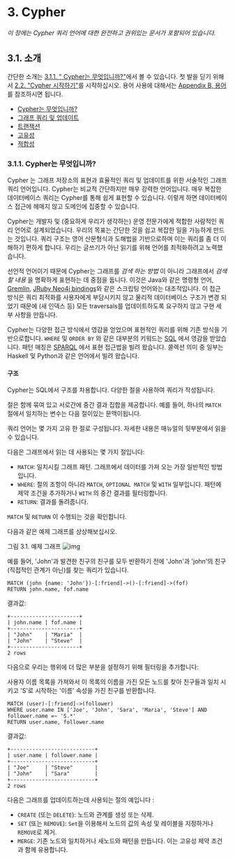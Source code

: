 # 3. Cypher

###### 이 장에는 Cypher 쿼리 언어에 대한 완전하고 권위있는 문서가 포함되어 있습니다.

## 3.1. 소개

간단한 소개는 [3.1.1. " Cypher는 무엇입니까?"](https://mossupport.github.io/developer-manual/cypher/cypher.html#311-cypher%EB%8A%94-%EB%AC%B4%EC%97%87%EC%9E%85%EB%8B%88%EA%B9%8C)에서 볼 수 있습니다. 첫 발을 딛기 위해서 [2.2. "Cypher 시작하기"](https://mossupport.github.io/developer-manual/get-started/cypher.html)를 시작하십시오. 용어 사용에 대해서는 [Appendix B, 용어](https://mossupport.github.io/developer-manual/cypher/cypher/terminology.html)를 참조하시면 됩니다.

- [Cypher는 무엇입니까?](https://mossupport.github.io/developer-manual/cypher/cypher.html#311-cypher%EB%8A%94-%EB%AC%B4%EC%97%87%EC%9E%85%EB%8B%88%EA%B9%8C)
- [그래프 쿼리 및 업데이트](https://mossupport.github.io/developer-manual/cypher/introduction/query-the-graph.html)
- [트랜잭션](https://mossupport.github.io/developer-manual/cypher/introduction/transactions.html)
- [고유성](https://mossupport.github.io/developer-manual/cypher/introduction/uniqueness.html)
- [적합성](https://mossupport.github.io/developer-manual/cypher/introduction/compatibility.html)

### 3.1.1. Cypher는 무엇입니까?

Cypher 는 그래프 저장소의 표현과 효율적인 쿼리 및 업데이트를 위한 서술적인 그래프 쿼리 언어입니다. Cypher는 비교적 간단하지만 매우 강력한 언어입니다. 매우 복잡한 데이터베이스 쿼리는 Cypher를 통해 쉽게 표현할 수 있습니다. 이렇게 하면 데이터베이스 접근에 헤매지 않고 도메인에 집중할 수 있습니다.

Cypher는 개발자 및 (중요하게 우리가 생각하는) 운영 전문가에게 적합한 사람적인 쿼리 언어로 설계되었습니다. 우리의 목표는 간단한 것을 쉽고 복잡한 일을 가능하게 만드는 것입니다. 쿼리 구조는 영어 산문형식과 도해법을 기반으로하며 이는 쿼리를 좀 더 이해하기 편하게 합니다. 우리는 글쓰기가 아닌 읽기를 위해 언어를 최적화하려고 노력했습니다.

선언적 언어이기 때문에 Cypher는 그래프를 *검색 하는 방법* 이 아니라 그래프에서 *검색 할 내용* 을 명확하게 표현하는 데 중점을 둡니다. 이것은 Java와 같은 명령형 언어, [Gremlin](http://gremlin.tinkerpop.com/), [JRuby Neo4j bindings](https://github.com/neo4jrb/neo4j/)와 같은 스크립팅 언어와는 대조적입니다. 이 접근 방식은 쿼리 최적화를 사용자에게 부담시키지 않고 물리적 데이터베이스 구조가 변경 되었기 때문에 (새 인덱스 등) 모든 traversals를 업데이트하도록 요구하지 않고 구현 세부 사항을 만듭니다.

Cypher는 다양한 접근 방식에서 영감을 얻었으며 표현적인 쿼리를 위해 기존 방식을 기반으로합니다. ```WHERE``` 및 ```ORDER BY``` 와 같은 대부분의 키워드는 [SQL](http://en.wikipedia.org/wiki/SQL) 에서 영감을 받았습니다. 패턴 매칭은 [SPARQL](http://en.wikipedia.org/wiki/SPARQL) 에서 표현 접근법을 빌려 왔습니다. 콜렉션 의미 중 일부는 Haskell 및 Python과 같은 언어에서 빌려 왔습니다.

#### 구조

Cypher는 SQL에서 구조를 차용합니다. 다양한 절을 사용하여 쿼리가 작성됩니다.

절은 함께 묶여 있고 서로간에 중간 결과 집합을 제공합니다. 예를 들어, 하나의 ```MATCH``` 절에서 일치하는 변수는 다음 절이있는 문맥이됩니다.

쿼리 언어는 몇 가지 고유 한 절로 구성됩니다. 자세한 내용은 매뉴얼의 뒷부분에서 읽을 수 있습니다.

다음은 그래프에서 읽는 데 사용되는 몇 가지 절입니다:

- ```MATCH```: 일치시킬 그래프 패턴. 그래프에서 데이터를 가져 오는 가장 일반적인 방법입니다.
- ```WHERE```: 절의 조항이 아니라 ```MATCH```, ```OPTIONAL MATCH``` 및 ```WITH``` 일부입니다. 패턴에 제약 조건을 추가하거나 `WITH` 의 중간 결과를 필터링합니다.
- ```RETURN```: 결과를 돌려줍니다.

```MATCH``` 및 ```RETURN``` 이 수행되는 것을 확인합니다.

다음과 같은 예제 그래프를 상상해보십시오.

그림 3.1. 예제 그래프
![img](https://mossupport.github.io/developer-manual/cypher/img/Example-Graph-cypher-intro.svg)

예를 들어, 'John'과 발견한 친구의 친구를 모두 반환하기 전에 'John'과 'john'의 친구(직접적인 관계가 아닌)를 찾는 쿼리가 있습니다.

```
MATCH (john {name: 'John'})-[:friend]->()-[:friend]->(fof)
RETURN john.name, fof.name
```

결과값:

```
+----------------------+
| john.name | fof.name |
+----------------------+
| "John"    | "Maria"  |
| "John"    | "Steve"  |
+----------------------+
2 rows
```

다음으로 우리는 행위에 더 많은 부분을 설정하기 위해 필터링을 추가합니다:

사용자 이름 목록을 가져와서 이 목록의 이름을 가진 모든 노드를 찾아 친구들과 일치 시키고 'S'로 시작하는 '이름' 속성을 가진 친구를 반환합니다.

```
MATCH (user)-[:friend]->(follower)
WHERE user.name IN ['Joe', 'John', 'Sara', 'Maria', 'Steve'] AND follower.name =~ 'S.*'
RETURN user.name, follower.name
```

결과값:

```
+---------------------------+
| user.name | follower.name |
+---------------------------+
| "Joe"     | "Steve"       |
| "John"    | "Sara"        |
+---------------------------+
2 rows
```

다음은 그래프를 업데이트하는데 사용되는 절의 예입니다 :

- ```CREATE``` (또는 ```DELETE```): 노드와 관계를 생성 또는 삭제.
- ```SET``` (또는 ```REMOVE```): `Set`을 이용해서 노드의 값의 속성 및 레이블을 지정하거나 ```REMOVE```로 제거.
- ```MERGE```: 기존 노드와 일치하거나 새노드와 패턴을 만듭니다. 이는 고유성 제약 조건과 함께 유용합니다.